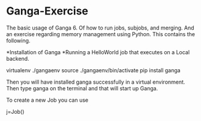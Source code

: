 # Ganga-Exercise
The basic usage of Ganga 6. Of how to run jobs, subjobs, and merging. And an exercise regarding memory management using Python.
This contains the following.

*Installation of Ganga
*Running a HelloWorld job that executes on a Local backend.

virtualenv ./gangaenv
source ./gangaenv/bin/activate
pip install ganga

Then you will have installed ganga successfully in a virtual environment.
Then type ganga on the terminal and that will start up Ganga.

To create a new Job you can use 

j=Job()

